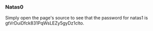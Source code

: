 ### Natas0

Simply open the page's source to see that the password for natas1 is gtVrDuiDfck831PqWsLEZy5gyDz1clto.
